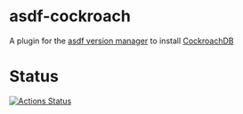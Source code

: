 # asdf-cockroach

A plugin for the [asdf version manager](https://asdf-vm.com/#/) to install [CockroachDB](https://www.cockroachlabs.com/)

# Status
[![Actions Status](https://github.com/salasrod/asdf-cockroach/workflows/CI/badge.svg?branch=master)](https://github.com/salasrod/asdf-cockroach/actions)
